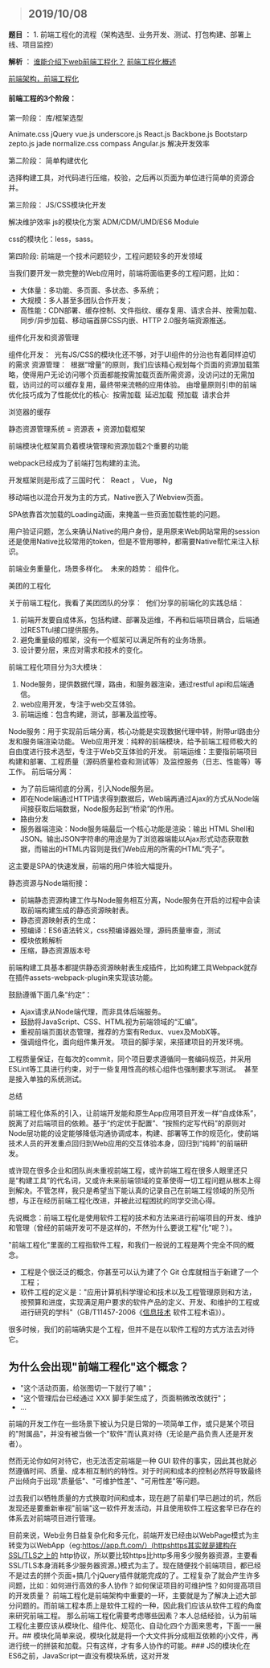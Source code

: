 > ## 2019/10/08



**题目** ： 1. 前端工程化的流程（架构选型、业务开发、测试、打包构建、部署上线、项目监控）

**解析** ： [谁能介绍下web前端工程化？](https://www.zhihu.com/question/24558375)  [前端工程化概述](https://juejin.im/post/5ac9c6f451882555677ed301#heading-0)

[前端架构，前端工程化](https://juejin.im/entry/5b69526ee51d45190a436a29)



#### 前端工程的3个阶段：

第一阶段： 库/框架选型

Animate.css 
jQuery 
vue.js 
underscore.js 
React.js 
Backbone.js 
Bootstarp 
zepto.js 
jade 
normalize.css 
compass 
Angular.js 
解决开发效率



第二阶段： 简单构建优化

选择构建工具，对代码进行压缩，校验，之后再以页面为单位进行简单的资源合并。



第三阶段： JS/CSS模块化开发  

解决维护效率 
js的模块化方案 
ADM/CDM/UMD/ES6 Module

css的模块化：less，sass。



第四阶段: 前端是一个技术问题较少，工程问题较多的开发领域

当我们要开发一款完整的Web应用时，前端将面临更多的工程问题，比如： 
- 大体量：多功能、多页面、多状态、多系统； 
- 大规模：多人甚至多团队合作开发； 
- 高性能：CDN部署、缓存控制、文件指纹、缓存复用、请求合并、按需加载、同步/异步加载、移动端首屏CSS内嵌、HTTP 2.0服务端资源推送。


组件化开发和资源管理


组件化开发： 
光有JS/CSS的模块化还不够，对于UI组件的分治也有着同样迫切的需求
资源管理： 
根据“增量”的原则，我们应该精心规划每个页面的资源加载策略，使得用户无论访问哪个页面都能按需加载页面所需资源，没访问过的无需加载，访问过的可以缓存复用，最终带来流畅的应用体验。
由增量原则引申的前端优化技巧成为了性能优化的核心: 
按需加载 
延迟加载 
预加载 
请求合并


浏览器的缓存


静态资源管理系统 = 资源表 + 资源加载框架


前端模块化框架肩负着模块管理和资源加载2个重要的功能


webpack已经成为了前端打包构建的主流。


开发框架则是形成了三国时代： 
React ， Vue， Ng


移动端也以混合开发为主的方式，Native嵌入了Webview页面。


SPA依靠首次加载的Loading动画，来掩盖一些页面加载性能的问题。


用户验证问题，怎么来确认Native的用户身份，是用原来Web网站常用的session还是使用Native比较常用的token，但是不管用哪种，都需要Native帮忙来注入标识。


前端业务重量化，场景多样化。 
未来的趋势： 组件化。


美团的工程化


关于前端工程化，我看了美团团队的分享： 
他们分享的前端化的实践总结： 
1. 前端开发要自成体系，包括构建、部署及运维，不再和后端项目耦合，后端通过RESTful接口提供服务。 
2. 避免重量级的框架，没有一个框架可以满足所有的业务场景。 
3. 设计要分层，来应对需求和技术的变化。


前端工程化项目分为3大模块： 
1. Node服务，提供数据代理，路由，和服务器渲染，通过restful api和后端通信。 
2. web应用开发，专注于web交互体验。 
3. 前端运维：包含构建，测试，部署及监控等。


Node服务：用于实现前后端分离，核心功能是实现数据代理中转，附带url路由分发和服务端渲染功能。
Web应用开发：纯粹的前端模块，给予前端工程师极大的自由度进行技术选型，专注于Web交互体验的开发。
前端运维：主要指前端项目构建和部署、工程质量（源码质量检查和测试等）及监控服务（日志、性能等）等工作。
前后端分离： 
- 为了前后端彻底的分离，引入Node服务层。 
- 即在Node端通过HTTP请求得到数据后，Web端再通过Ajax的方式从Node端间接获取后端数据，Node服务起到“桥梁”的作用。 
- 路由分发 
- 服务器端渲染：Node服务端最后一个核心功能是渲染：输出 HTML Shell和 JSON。输出JSON字符串的用途是为了浏览器端能以Ajax形式动态获取数据，而输出的HTML内容则是我们Web应用的所需的HTML“壳子”。


这主要是SPA的快速发展，前端的用户体验大幅提升。


静态资源与Node端衔接： 
- 前端静态资源构建工作与Node服务相互分离，Node服务在开启的过程中会读取前端构建生成的静态资源映射表。 
- 静态资源映射表的生成： 
- 预编译：ES6语法转义，css预编译器处理，源码质量审查，测试 
- 模块依赖解析 
- 压缩，静态资源版本号


前端构建工具基本都提供静态资源映射表生成插件，比如构建工具Webpack就存在插件assets-webpack-plugin来实现该功能。


鼓励遵循下面几条“约定”： 
- Ajax请求从Node端代理，而非具体后端服务。 
- 鼓励将JavaScript、CSS、HTML视为前端领域的“汇编”。 
- 重视前端页面状态管理，推荐的方案有Redux、vuex及MobX等。 
- 强调组件化，面向组件集开发。
项目的脚手架，来搭建项目的开发环境。


工程质量保证，在每次的commit，同个项目要求遵循同一套编码规范，并采用ESLint等工具进行约束，对于一些复用性高的核心组件也强制要求写测试。 
甚至是接入单独的系统测试。


总结


前端工程化体系的引入，让前端开发能和原生App应用项目开发一样“自成体系”，脱离了对后端项目的依赖。基于“约定优于配置”、“按照约定写代码”的原则对Node层功能的设定能够降低沟通协调成本，构建、部署等工作的规范化，使前端技术人员的开发重点回归到Web应用的交互体验本身，回归到“纯粹”的前端研发。

或许现在很多企业和团队尚未重视前端工程，或许前端工程在很多人眼里还只是“构建工具”的代名词，又或许未来前端领域的变革使得一切工程问题从根本上得到解决。不管怎样，我只是希望当下能认真的记录自己在前端工程领域的所见所想，与正在经历前端工程化改进，并被此过程困扰的同学交流心得。

先说概念：前端工程化是使用软件工程的技术和方法来进行前端项目的开发、维护和管理（曾经的前端开发可不是这样的，不然为什么要说工程"化"呢？）。

"前端工程化"里面的工程指软件工程，和我们一般说的工程是两个完全不同的概念。

- 工程是个很泛泛的概念，你甚至可以认为建了个 Git 仓库就相当于新建了一个工程；
- 软件工程的定义是："应用计算机科学理论和技术以及工程管理原则和方法，按预算和进度，实现满足用户要求的软件产品的定义、开发、和维护的工程或进行研究的学科"（GB/T11457-2006《[信息技术](https://link.juejin.im/?target=https%3A%2F%2Flink.zhihu.com%2F%3Ftarget%3Dhttps%253A%2F%2Fzh.wikipedia.org%2Fwiki%2F%2525E4%2525BF%2525A1%2525E6%252581%2525AF%2525E6%25258A%252580%2525E6%25259C%2525AF) 软件工程术语》）。

很多时候，我们的前端确实是个工程，但并不是在以软件工程的方式方法去对待它。

## 为什么会出现"前端工程化"这个概念？

- "这个活动页面，给张图切一下就行了嘛"；
- "这个管理后台已经通过 XXX 脚手架生成了，页面稍微改改就行"；
- ...

前端的开发工作在一些场景下被认为只是日常的一项简单工作，或只是某个项目的"附属品"，并没有被当做一个"软件"而认真对待（无论是产品负责人还是开发者）。

然而无论你如何对待它，也无法否定前端是一种 GUI 软件的事实，因此其也就必然遵循时间、质量、成本相互制约的特性。对于时间和成本的控制必然将导致最终产出倾向于出现"质量低"、"可维护性差"、"可用性差"等问题。

过去我们以牺牲质量的方式换取时间和成本，现在趟了前辈们早已趟过的坑，然后发现还是要重新审视"前端"这一软件开发活动，并且使用软件工程这套早已存在的体系去对前端项目进行管理。

目前来说，Web业务日益复杂化和多元化，前端开发已经由以WebPage模式为主转变为以WebApp（eg:https://app.ft.com/）(httpshttps其实就是建构在SSL/TLS之上的 http协议，所以要比较https比http多用多少服务器资源，主要看SSL/TLS本身消耗多少服务器资源。)模式为主了。现在随便找个前端项目，都已经不是过去的拼个页面+搞几个jQuery插件就能完成的了。工程复杂了就会产生许多问题，比如：如何进行高效的多人协作？如何保证项目的可维护性？如何提高项目的开发质量？ 前端工程化是前端架构中重要的一环，主要就是为了解决上述大部分问题的。而前端工程本质上是软件工程的一种，因此我们应该从软件工程的角度来研究前端工程。 那么前端工程化需要考虑哪些因素？本人总结经验，认为前端工程化主要应该从模块化、组件化、规范化、自动化四个方面来思考，下面一一展开。## 模块化简单来说，模块化就是将一个大文件拆分成相互依赖的小文件，再进行统一的拼装和加载。只有这样，才有多人协作的可能。### JS的模块化在ES6之前，JavaScript一直没有模块系统，这对开发









